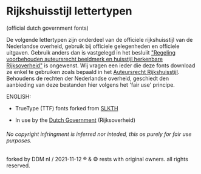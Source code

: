 # Rijkshuisstijl lettertypen 
  (official dutch government fonts)
  
  De volgende lettertypen zijn onderdeel van de officiele rijkshuisstijl van de Nederlandse overheid, gebruik bij officiele gelegenheden en officiele uitgaven. 
  Gebruik anders dan is vastgelegd in het besluiit ["Regeling voorbehouden auteursrecht beeldmerk en huisstijl herkenbare Rijksoverheid"](https://wetten.overheid.nl/BWBR0024004/2008-08-07) is ongewenst. Wij vragen een ieder die deze fonts download ze enkel te gebruiken zoals bepaald in het [Auteursrecht Rijkshuisstijl](https://www.rijkshuisstijl.nl/copyright/auteursrecht-rijkshuisstijl). Behoudens de rechten der Nederlandse overheid, geschiedt den aanbieding van deze bestanden hier volgens het 'fair use' principe.
  
  ENGLISH:
  
  
* TrueType (TTF) fonts forked from [SLKTH](https://github.com/SLKTH)

* In use by the [Dutch Government](https://www.government.nl/contact) (Rijksoverheid)


###### No copyright infringment is inferred nor inteded, this os purely for fair use purposes.


forked by DDM nl / 2021-11-12 ® & © rests with original owners. all rights reserved. 
